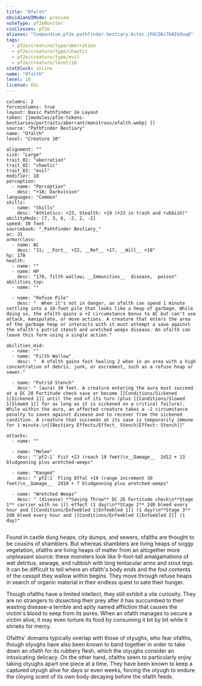 ```yaml
---
title: "Ofalth"
obsidianUIMode: preview
noteType: pf2eMonster
cssClasses: pf2e
aliases: "Compendium.pf2e.pathfinder-bestiary.Actor.jP8CO6z7bNIhOuqQ" 
tags:
  - pf2e/creature/type/aberration
  - pf2e/creature/type/chaotic
  - pf2e/creature/type/evil
  - pf2e/creature/level/10
statblock: inline
name: "Ofalth"
level: 10
license: OGL
---
```


```statblock
columns: 2
forcecolumns: true
layout: Basic Pathfinder 2e Layout
token: [[modules/pf2e-tokens-bestiaries/portraits/aberrant/monstrous/ofalth.webp| ]]
source: "Pathfinder Bestiary"
name: "Ofalth"
level: "Creature 10"

alignment: ""
size: "Large"
trait_01: "aberration"
trait_02: "chaotic"
trait_03: "evil"
modifier: 18
perception:
  - name: "Perception"
    desc: "+18; Darkvision"
languages: "Common"
skills:
  - name: "Skills"
    desc: "Athletics: +23, Stealth: +19 (+23 in trash and rubbish)"
abilityMods: [7, 3, 6, -2, 2, -2]
speed: 30 feet
sourcebook: "_Pathfinder Bestiary_"
ac: 31
armorclass:
  - name: AC
    desc: "31; __Fort__ +22, __Ref__ +17, __Will__ +18"
hp: 170
health:
  - name: ""
  - name: HP
    desc: "170, filth wallow; __Immunities__  disease,  poison"
abilities_top:
  - name: ""

  - name: "Refuse Pile"
    desc: "  When it's not in danger, an ofalth can spend 1 minute settling into a 10-foot pile that looks like a heap of garbage. While doing so, the ofalth gains a +2 circumstance bonus to AC but can't use attack, manipulate, or move actions. A creature that enters the area of the garbage heap or interacts with it must attempt a save against the ofalth's putrid stench and wretched weeps disease. An ofalth can leave this form using a single action."

abilities_mid:
  - name: ""
  - name: "Filth Wallow"
    desc: "  A ofalth gains fast healing 2 when in an area with a high concentration of debris, junk, or excrement, such as a refuse heap or sewer."

  - name: "Putrid Stench"
    desc: " (aura) 30 feet. A creature entering the aura must succeed at a DC 28 Fortitude check save or become [[Conditions/Sickened 1|Sickened 1]] until the end of its turn (plus [[Conditions/Slowed 1|Slowed 1]] for as long as it is sickened on a critical failure). While within the aura, an affected creature takes a -2 circumstance penalty to saves against disease and to recover from the sickened condition. A creature that succeeds at its save is temporarily immune for 1 minute.\n[[Bestiary Effects/Effect_ Stench|Effect: Stench]]"

attacks:
  - name: ""

  - name: "Melee"
    desc: "`pf2:1` Fist +23 (reach 10 feet)\n__Damage__  2d12 + 13 bludgeoning plus wretched-weeps"

  - name: "Ranged"
    desc: "`pf2:1` Fling Offal +19 (range increment 30 feet)\n__Damage__  2d10 + 7 bludgeoning plus wretched-weeps"

  - name: "Wretched Weeps"
    desc: " (disease) **Saving Throw** DC 26 Fortitude check\n**Stage 1** carrier with no ill effect (1 day)\n**Stage 2** 2d8 bleed every hour and [[Conditions/Enfeebled 1|Enfeebled 1]] (1 day)\n**Stage 3** 2d8 bleed every hour and [[Conditions/Enfeebled 1|Enfeebled 2]] (1 day)"
 
```



Found in castle dung heaps, city dumps, and sewers, ofalths are thought to be cousins of shamblers. But whereas shamblers are living heaps of soggy vegetation, ofalths are living heaps of matter from an altogether more unpleasant source: these monsters look like 9-foot-tall amalgamations of wet detritus, sewage, and rubbish with long tentacular arms and stout legs. It can be difficult to tell where an ofalth's body ends and the foul contents of the cesspit they wallow within begins. They move through refuse heaps in search of organic material in their endless quest to sate their hunger.

Though ofalths have a limited intellect, they still exhibit a vile curiosity. They are no strangers to dissecting their prey after it has succumbed to their wasting disease-a terrible and aptly named affliction that causes the victim's blood to seep from its pores. When an ofalth manages to secure a victim alive, it may even torture its food by consuming it bit by bit while it shrieks for mercy.

Ofalths' domains typically overlap with those of otyughs, who fear ofalths, though otyughs have also been known to band together in order to take down an ofalth for its rubbery flesh, which the otyughs consider an intoxicating delicacy. On the other hand, ofalths seem to particularly enjoy taking otyughs apart one piece at a time. They have been known to keep a captured otyugh alive for days or even weeks, forcing the otyugh to endure the cloying scent of its own body decaying before the ofalth feeds.
